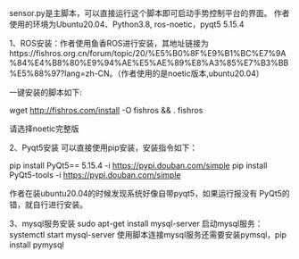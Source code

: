sensor.py是主脚本，可以直接运行这个脚本即可启动手势控制平台的界面。
作者使用的环境为Ubuntu20.04、Python3.8, ros-noetic，pyqt5 5.15.4

1、ROS安装：作者使用鱼香ROS进行安装，其地址链接为https://fishros.org.cn/forum/topic/20/%E5%B0%8F%E9%B1%BC%E7%9A%84%E4%B8%80%E9%94%AE%E5%AE%89%E8%A3%85%E7%B3%BB%E5%88%97?lang=zh-CN。（作者使用的是noetic版本,ubuntu20.04）

一键安装的脚本如下:

wget http://fishros.com/install -O fishros && . fishros

请选择noetic完整版

2、Pyqt5安装
可以直接使用pip安装，安装指令如下：

pip install PyQt5== 5.15.4 -i https://pypi.douban.com/simple
pip install PyQt5-tools -i https://pypi.douban.com/simple

作者在装ubuntu20.04的时候发现系统好像自带pyqt5，如果运行报没有 PyQt5的错，就自行进行安装。

3、mysql服务安装
sudo apt-get install mysql-server
启动mysql服务：systemctl start mysql-server
使用脚本连接mysql服务还需要安装pymsql，pip install pymysql
